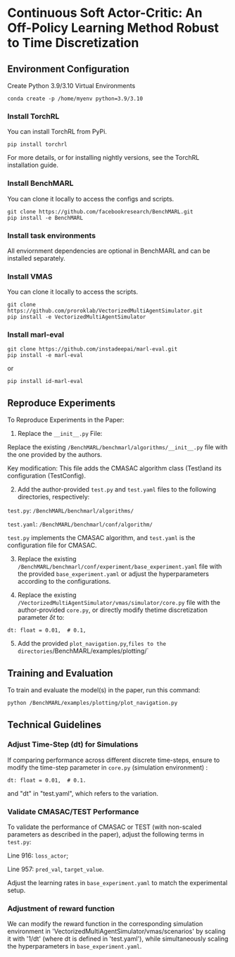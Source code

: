 # Continuous Soft Actor-Critic: An Off-Policy Learning Method Robust to Time Discretization


## Environment Configuration

Create Python 3.9/3.10 Virtual Environments

```setup
conda create -p /home/myenv python=3.9/3.10
```

### Install TorchRL

You can install TorchRL from PyPi.
```setup
pip install torchrl
```
For more details, or for installing nightly versions, see the TorchRL installation guide.

### Install BenchMARL

You can clone it locally to access the configs and scripts.
```setup
git clone https://github.com/facebookresearch/BenchMARL.git
pip install -e BenchMARL
```
### Install task environments

All enviornment dependencies are optional in BenchMARL and can be installed separately.

### Install VMAS

You can clone it locally to access the scripts.
```setup
git clone https://github.com/proroklab/VectorizedMultiAgentSimulator.git
pip install -e VectorizedMultiAgentSimulator
```

### Install marl-eval
```setup
git clone https://github.com/instadeepai/marl-eval.git
pip install -e marl-eval
```
or 
```setup
pip install id-marl-eval
```

## Reproduce Experiments

To Reproduce Experiments in the Paper:​

1. Replace the `__init__.py` File​​:

Replace the existing `/BenchMARL/benchmarl/algorithms/__init__.py` file with the one provided by the authors.

​​Key modification​​: This file adds the ​​CMASAC algorithm class (Test)​​ and its configuration (​​TestConfig).

2. Add the author-provided `test.py` and `test.yaml` files to the following directories, respectively:

`​​test.py`​​: `/BenchMARL/benchmarl/algorithms/`

​​`test.yaml`: `/BenchMARL/benchmarl/conf/algorithm/`

`test.py` implements the CMASAC algorithm, and `test.yaml` is the configuration file for CMASAC.​

3. Replace the existing `/BenchMARL/benchmarl/conf/experiment/base_experiment.yaml` file with the provided `base_experiment.yaml​`​ or adjust the hyperparameters according to the configurations.

4. Replace the existing `/VectorizedMultiAgentSimulator/vmas/simulator/core.py` file with the ​​author-provided `core.py​​`, or directly modify the ​​time discretization parameter $\delta t$​​ to:
```setup
dt: float = 0.01,  # 0.1,   
```
5. Add the provided `plot_navigation.py`,` files to the directories `/BenchMARL/examples/plotting/​`

## Training and Evaluation
To train and evaluate the model(s) in the paper, run this command:

```train
python /BenchMARL/examples/plotting/plot_navigation.py
```
## Technical Guidelines

### ​​Adjust Time-Step (dt) for Simulations​​
If comparing performance across different ​​discrete time-steps​, ensure to modify the time-step parameter in `core.py` (simulation environment) :
```setup
dt: float = 0.01,  # 0.1.  
```
and "dt" in "test.yaml", which refers to the variation.

### ​​Validate CMASAC/TEST Performance​​

To validate the performance of ​​CMASAC​​ or ​​TEST​​ (with non-scaled parameters as described in the paper), adjust the following terms in `test.py`:

​​Line 916​​: `loss_actor`;

​​Line 957​​: `pred_val`, `target_value`.

Adjust the ​​learning rates​​ in `base_experiment.yaml` to match the experimental setup.

### ​​Adjustment of reward function

We can modify the reward function in the corresponding simulation environment in 'VectorizedMultiAgentSimulator/vmas/scenarios' by scaling it with '1/dt' (where dt is defined in 'test.yaml'), while simultaneously scaling the hyperparameters in `base_experiment.yaml​`.

